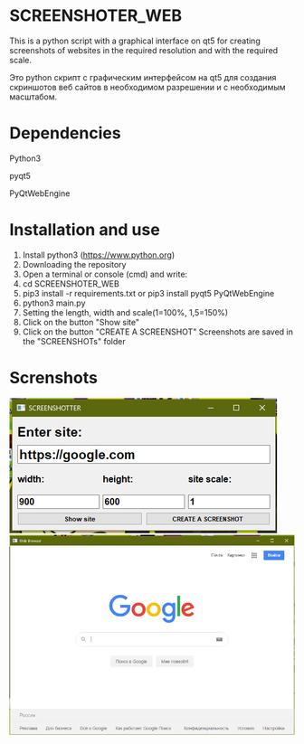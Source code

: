 # SCREENSHOTER_WEB
This is a python script with a graphical interface on qt5 for creating screenshots of websites in the required resolution and with the required scale.

Это python скрипт с графическим интерфейсом на qt5 для создания скриншотов веб сайтов в необходимом разрешении и с необходимым масштабом.

# Dependencies
Python3

pyqt5

PyQtWebEngine


# Installation and use
1) Install python3 (https://www.python.org)
2) Downloading the repository
3) Open a terminal or console (cmd) and write:
4) cd SCREENSHOTER_WEB
5) pip3 install -r requirements.txt or pip3 install pyqt5 PyQtWebEngine
6) python3 main.py
7) Setting the length, width and scale(1=100%, 1,5=150%)
8) Click on the button "Show site"
9) Click on the button "CREATE A SCREENSHOT"
Screenshots are saved in the "SCREENSHOTs" folder

# Screnshots
![alt text](https://github.com/t-i-r-e-l/SCREENSHOTER_WEB/blob/master/1.png)![alt text](https://github.com/t-i-r-e-l/SCREENSHOTER_WEB/blob/master/2.png)
